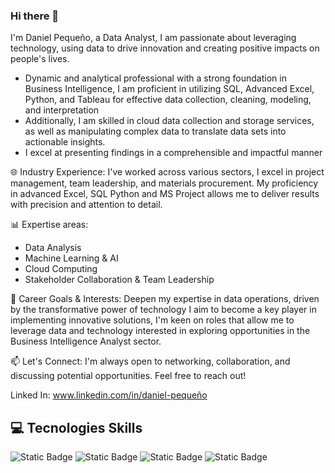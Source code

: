 ### Hi there 👋

I'm Daniel Pequeño, a Data Analyst, I am passionate about leveraging technology, using data to drive innovation and creating positive impacts on people's lives.

<div>
  <ul>
    <li>Dynamic and analytical professional with a strong foundation in Business Intelligence, I am proficient in utilizing SQL, Advanced Excel, Python, and Tableau for effective data collection, cleaning, modeling, and interpretation</li>
    <li>Additionally, I am skilled in cloud data collection and storage services, as well as manipulating complex data to translate data sets into actionable insights.</li>
    <li>I excel at presenting findings in a comprehensible and impactful manner</li>
  </ul>
</div>

🌐 Industry Experience: I've worked across various sectors, I excel in project management, team leadership, and materials procurement. My proficiency in advanced Excel, SQL Python and MS Project allows me to deliver results with precision and attention to detail.

📊 Expertise areas:

<div>
  <ul>
    <li>Data Analysis</li>
    <li>Machine Learning & AI</li>
    <li>Cloud Computing</li>
    <li>Stakeholder Collaboration & Team Leadership</li>
  </ul>
</div>

🎯 Career Goals & Interests: Deepen my expertise in data operations, driven by the transformative power of technology I aim to become a key player in implementing innovative solutions, I'm keen on roles that allow me to leverage data and technology interested in exploring opportunities in the Business Intelligence Analyst sector.

📫 Let's Connect: I'm always open to networking, collaboration, and discussing potential opportunities. Feel free to reach out!

Linked In: www.linkedin.com/in/daniel-pequeño

## 💻 Tecnologies Skills
![Static Badge](https://img.shields.io/badge/Python-yellow?style=for-the-badge&logo=python&logoColor=blue)
![Static Badge](https://img.shields.io/badge/SQLite-black?style=for-the-badge&logo=SQLite)
![Static Badge](https://img.shields.io/badge/Tableau-orange?style=for-the-badge&logo=Tableau&labelColor=purple)
![Static Badge](https://img.shields.io/badge/HTML5-green?style=for-the-badge&logo=HTML5)



<!--
**danpeq/danpeq** is a ✨ _special_ ✨ repository because its `README.md` (this file) appears on your GitHub profile.

Here are some ideas to get you started:

- 🔭 I’m currently working on ...
- 🌱 I’m currently learning ...
- 👯 I’m looking to collaborate on ...
- 🤔 I’m looking for help with ...
- 💬 Ask me about ...
- 📫 How to reach me: ...
- 😄 Pronouns: ...
- ⚡ Fun fact: ...
-->
